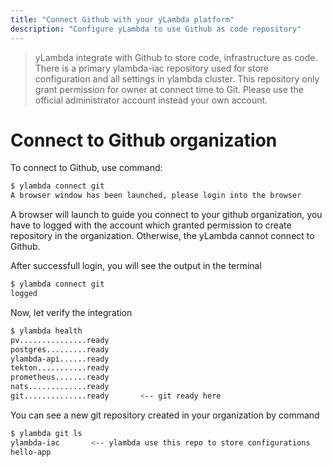 ```yaml
---
title: "Connect Github with your yLambda platform"
description: "Configure yLambda to use Github as code repository"
---
```


> yLambda integrate with Github to store code, infrastructure as code. There is a primary ylambda-iac repository used for store configuration and all settings in ylambda cluster. This repository only grant permission for owner at connect time to Git. Please use the official administrator account instead your own account.

# Connect to Github organization

To connect to Github, use command:

```bash
$ ylambda connect git
A browser window has been launched, please login into the browser
```

A browser will launch to guide you connect to your github organization, you have to logged with the account which granted permission to create repository in the organization. Otherwise, the yLambda cannot connect to Github.

After successfull login, you will see the output in the terminal

```bash
$ ylambda connect git
logged
```

Now, let verify the integration

```bash
$ ylambda health
pv...............ready
postgres.........ready
ylambda-api......ready
tekton...........ready
prometheus.......ready
nats.............ready
git..............ready       <-- git ready here

```
You can see a new git repository created in your organization by command

```bash
$ ylambda git ls
ylambda-iac       <-- ylambda use this repo to store configurations
hello-app
```

